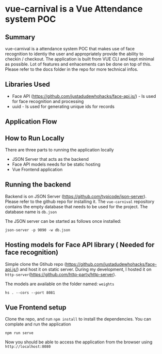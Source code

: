 # vue-carnival is a Vue Attendance system POC

## Summary

vue-carnival is a attendance system POC that makes use of face recognition to identiy the user and appropriately provide the ability to checkin / checkout. The application is built from VUE CLI and kept minimal as possible. Lot of features and enhacements can be done on top of this. Please refer to the docs folder in the repo for more technical infos.

## Libraries Used

- Face API (https://github.com/justadudewhohacks/face-api.js/) - Is used for face recognition and processing
- uuid - Is used for generating unique ids for records

## Application Flow

## How to Run Locally

There are three parts to running the application locally

- JSON Server that acts as the backend
- Face API models needs for be static hosting
- Vue Frontend application

## Running the backend

Backend is on JSON Server (https://github.com/typicode/json-server). Please refer to the github repo for installing it. The `vue-carnival` repository contains the empty database that needs to be used for the project. The database name is `db.json`

The JSON server can be started as follows once installed:

```
json-server -p 9090 -w db.json
```

## Hosting models for Face API library ( Needed for face recognition)

Simple clone the Gtihub repo (https://github.com/justadudewhohacks/face-api.js/) and host it on static server. During my development, I hosted it on `http-server`(https://github.com/http-party/http-server).

The models are available on the folder named: `weights`

```
hs . --cors --port 8081
```

## Vue Frontend setup

Clone the repo, and run `npm install` to install the dependencies.
You can complate and run the application

```
npm run serve
```

Now you should be able to access the application from the browser using `http://localhost:8080`
